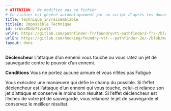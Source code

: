 ```yaml
---
# ATTENTION : Ne modifiez pas ce fichier
# Ce fichier est généré automatiquement par un script d'après les données du module Foundry VTT officiel et de sa traduction
title: Technique invraisemblable
titleEn: Impossible Technique
id: srWsvDDdz77yieY1
urlFr: https://gitlab.com/pathfinder-fr/foundryvtt-pathfinder2-fr/-/blob/master/data/feats/srWsvDDdz77yieY1.htm
urlEn: https://gitlab.com/hooking/foundry-vtt---pathfinder-2e/-/blob/master/packs/data/feats.db/impossible-technique.json
layout: dons
---
```

**Déclencheur** L’attaque d’un ennemi vous touche ou vous ratez un jet de sauvegarde contre le pouvoir d’un ennemi.

**Conditions** Vous ne portez aucune armure et vous n’êtes pas Fatigué

Vous exécutez une manœuvre qui défie le champ du possible. Si l’effet déclencheur est l’attaque d’un ennemi qui vous touche, celui-ci relance son jet d’attaque et conserve le moins bon résultat. Si l’effet déclencheur est l’échec de votre jet de sauvegarde, vous relancez le jet de sauvegarde et conservez le meilleur résultat.
